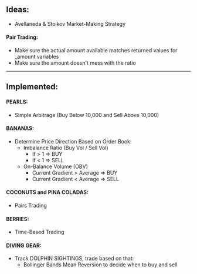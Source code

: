 ## Ideas:
* Avellaneda & Stoikov Market-Making Strategy

#### Pair Trading:
  * Make sure the actual amount available matches returned values for _amount variables
  * Make sure the amount doesn't mess with the ratio
---
## Implemented:
#### PEARLS:
   * Simple Arbitrage (Buy Below 10,000 and Sell Above 10,000)

#### BANANAS:
   * Determine Price Direction Based on Order Book:
        * Imbalance Ratio (Buy Vol / Sell Vol)
            * If > 1 => BUY
            * If < 1 => SELL
        * On-Balance Volume (OBV)
            * Current Gradient > Average => BUY
            * Current Gradient < Average => SELL

#### COCONUTS and PINA COLADAS:
   * Pairs Trading

#### BERRIES:
   * Time-Based Trading

#### DIVING GEAR:
  * Track DOLPHIN SIGHTINGS, trade based on that:
    * Bollinger Bands Mean Reversion to decide when to buy and sell